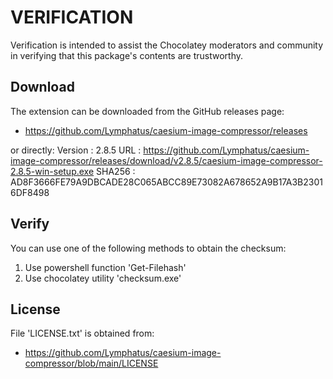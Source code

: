 # VERIFICATION
Verification is intended to assist the Chocolatey moderators and community in verifying that this package's contents are trustworthy.

## Download
The extension can be downloaded from the GitHub releases page:
- https://github.com/Lymphatus/caesium-image-compressor/releases

or directly:
Version : 2.8.5
URL     : https://github.com/Lymphatus/caesium-image-compressor/releases/download/v2.8.5/caesium-image-compressor-2.8.5-win-setup.exe
SHA256  : AD8F3666FE79A9DBCADE28C065ABCC89E73082A678652A9B17A3B23016DF8498

## Verify
You can use one of the following methods to obtain the checksum:
1. Use powershell function 'Get-Filehash'
2. Use chocolatey utility 'checksum.exe'


## License
File 'LICENSE.txt' is obtained from:
- https://github.com/Lymphatus/caesium-image-compressor/blob/main/LICENSE
